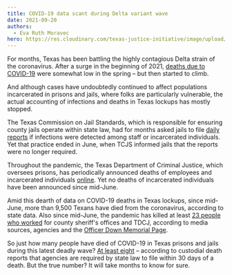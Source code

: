 ```yaml
---
title: COVID-19 data scant during Delta variant wave
date: 2021-09-20
authors:
  - Eva Ruth Moravec
hero: https://res.cloudinary.com/texas-justice-initiative/image/upload/v1632168497/5_ubwzqr.png
---
```

For months, Texas has been battling the highly contagious Delta strain of the coronavirus. After a surge in the beginning of 2021, [deaths due to COVID-19](https://apps.texastribune.org/features/2020/texas-coronavirus-cases-map/#new-deaths-anchor) were somewhat low in the spring – but then started to climb. 

And although cases have undoubtedly continued to affect populations incarcerated in prisons and jails, where folks are particularly vulnerable, the actual accounting of infections and deaths in Texas lockups has mostly stopped. 

The Texas Commission on Jail Standards, which is responsible for ensuring county jails operate within state law, had for months asked jails to file [daily reports](https://www.tcjs.state.tx.us/wp-content/uploads/2020/12/TA_Memo-COVID_Reporting.pdf) if infections were detected among staff or incarcerated individuals. Yet that practice ended in June, when TCJS informed jails that the reports were no longer required. 

Throughout the pandemic, the Texas Department of Criminal Justice, which oversees prisons, has periodically announced deaths of employees and incarcerated individuals [online](https://www.tdcj.texas.gov/covid-19/index2.html). Yet no deaths of incarcerated individuals have been announced since mid-June. 

Amid this dearth of data on COVID-19 deaths in Texas lockups, since mid-June, more than 9,500 Texans have died from the coronavirus, according to state data. Also since mid-June, the pandemic has killed at least [23 people who worked](https://texasjusticeinitiative.org/publications/covid-law-enforcement-deaths) for county sheriff's offices and TDCJ, according to media sources, agencies and the [Officer Down Memorial Page](https://www.odmp.org/search?cause=COVID19&state=texas&o=). 

So just how many people have died of COVID-19 in Texas prisons and jails during this latest deadly wave? [At least eight](https://texasjusticeinitiative.org/publications/covid-deaths-in-texas) – according to custodial death reports that agencies are required by state law to file within 30 days of a death. But the true number? It will take months to know for sure. 